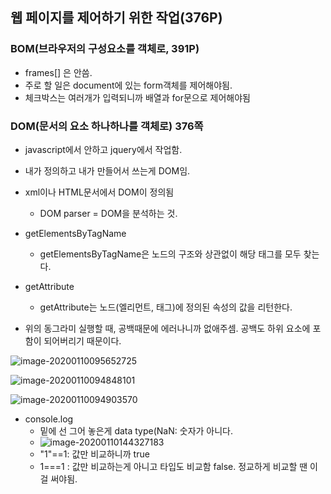 ## 웹 페이지를 제어하기 위한 작업(376P)

### BOM(브라우저의 구성요소를 객체로, 391P)

- frames[] 은 안씀.
- 주로 할 일은 document에 있는 form객체를 제어해야됨.
- 체크박스는 여러개가 입력되니까 배열과 for문으로 제어해야됨

 

### DOM(문서의 요소 하나하나를 객체로) 376쪽

- javascript에서 안하고 jquery에서 작업함.

- 내가 정의하고 내가 만들어서 쓰는게 DOM임.

- xml이나 HTML문서에서 DOM이 정의됨
  - DOM parser = DOM을 분석하는 것.



- getElementsByTagName
  - getElementsByTagName은 노드의 구조와 상관없이 해당 태그를 모두 찾는다.

- getAttribute 
  - getAttribute는 노드(엘리먼트, 태그)에 정의된 속성의 값을 리턴한다.





- 위의 동그라미 실행할 때, 공백때문에 에러나니까 없애주셈. 공백도 하위 요소에 포함이 되어버리기 때문이다.

![image-20200110095652725](images/image-20200110095652725.png)

![image-20200110094848101](images/image-20200110094848101.png)

![image-20200110094903570](images/image-20200110094903570.png)



- console.log
  - 밑에 선 그어 놓은게 data type(NaN: 숫자가 아니다. 
  - ![image-20200110144327183](images/image-20200110144327183.png)
  - "1"==1: 값만 비교하니까 true
  - 1===1 : 값만 비교하는게 아니고 타입도 비교함 false. 정교하게 비교할 땐 이걸 써야됨.